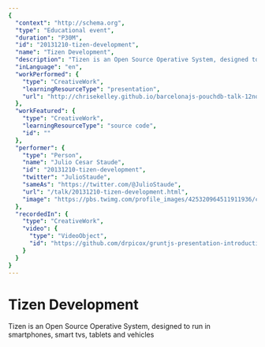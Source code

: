 ```yaml
---
{
  "context": "http://schema.org",
  "type": "Educational event",
  "duration": "P30M",
  "id": "20131210-tizen-development",
  "name": "Tizen Development",
  "description": "Tizen is an Open Source Operative System, designed to run in smartphones, smart tvs, tablets and vehicles",
  "inLanguage": "en",
  "workPerformed": {
    "type": "CreativeWork",
    "learningResourceType": "presentation",
    "url": "http://chrisekelley.github.io/barcelonajs-pouchdb-talk-12nov2013/"
  },
  "workFeatured": {
    "type": "CreativeWork",
    "learningResourceType": "source code",
    "id": ""
  },
  "performer": {
    "type": "Person",
    "name": "Julio Cesar Staude",
    "id": "20131210-tizen-development",
    "twitter": "JulioStaude",
    "sameAs": "https://twitter.com/@JulioStaude",
    "url": "/talk/20131210-tizen-development.html",
    "image": "https://pbs.twimg.com/profile_images/425320964511911936/ccDc0tMe.png"
  },
  "recordedIn": {
    "type": "CreativeWork",
    "video": {
      "type": "VideoObject",
      "id": "https://github.com/drpicox/gruntjs-presentation-introduction"
    }
  }
}
---
```

# Tizen Development

Tizen is an Open Source Operative System, designed to run in smartphones, smart tvs, tablets and vehicles